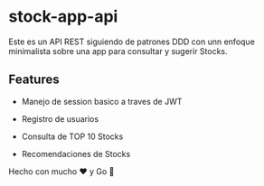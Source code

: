 # stock-app-api

Este es un API REST siguiendo de patrones DDD con unn enfoque minimalista sobre una app para consultar y sugerir Stocks.

## Features 

- Manejo de session basico a traves de JWT 

- Registro de usuarios

- Consulta de TOP 10 Stocks

- Recomendaciones de Stocks

Hecho con mucho ❤️ y Go 🐹
